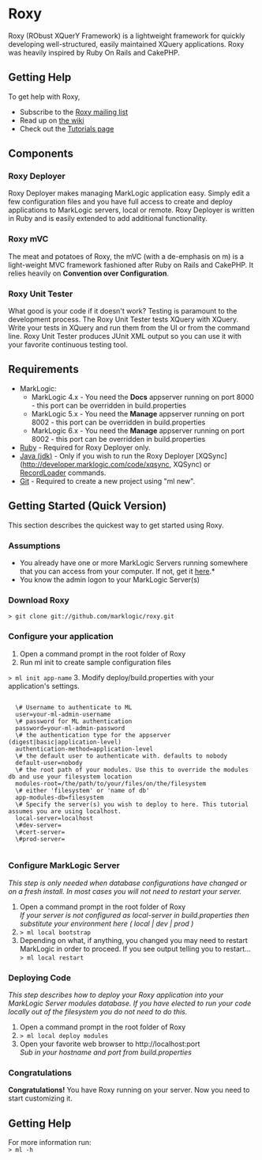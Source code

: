 # Roxy
Roxy (RObust XQuerY Framework) is a lightweight framework for quickly developing well-structured, easily maintained XQuery applications. Roxy was heavily inspired by Ruby On Rails and CakePHP.

## Getting Help
To get help with Roxy, 

* Subscribe to the [Roxy mailing list](http://developer.marklogic.com/mailman/listinfo/roxy)
* Read up on [the wiki](https://github.com/marklogic/roxy/wiki)
* Check out the [Tutorials page](https://github.com/marklogic/roxy/wiki/Tutorials)

## Components
### Roxy Deployer
Roxy Deployer makes managing MarkLogic application easy. Simply edit a few configuration files and you have full access to create and deploy applications to MarkLogic servers, local or remote. Roxy Deployer is written in Ruby and is easily extended to add additional functionality.

### Roxy mVC
The meat and potatoes of Roxy, the mVC (with a de-emphasis on m) is a light-weight MVC framework fashioned after Ruby on Rails and CakePHP. It relies heavily on **Convention over Configuration**.

### Roxy Unit Tester
What good is your code if it doesn't work? Testing is paramount to the development process. The Roxy Unit Tester tests XQuery with XQuery. Write your tests in XQuery and run them from the UI or from the command line. Roxy Unit Tester produces JUnit XML output so you can use it with your favorite continuous testing tool.

## Requirements
* MarkLogic:
  * MarkLogic 4.x - You need the **Docs** appserver running on port 8000 - this port can be overridden in build.properties
  * MarkLogic 5.x - You need the **Manage** appserver running on port 8002 - this port can be overridden in build.properties
  * MarkLogic 6.x - You need the **Manage** appserver running on port 8002 - this port can be overridden in build.properties
* [Ruby](http://www.ruby-lang.org/en/) - Required for Roxy Deployer only.
* [Java (jdk)](http://www.oracle.com/technetwork/java/javase/downloads/index.html) - Only if you wish to run the Roxy Deployer [XQSync](http://developer.marklogic.com/code/xqsync, XQSync) or [RecordLoader](http://developer.marklogic.com/code/recordloader) commands.
* [Git](http://git-scm.com/downloads) - Required to create a new project using "ml new".

## Getting Started (Quick Version)
This section describes the quickest way to get started using Roxy.

### Assumptions
* You already have one or more MarkLogic Servers running somewhere that you can access from your computer. If not, get it [here](http://community.marklogic.com/products).* 
* You know the admin logon to your MarkLogic Server(s)

### Download Roxy
`> git clone git://github.com/marklogic/roxy.git`

### Configure your application
1. Open a command prompt in the root folder of Roxy
2. Run ml init to create sample configuration files

  `> ml init app-name`
3. Modify deploy/build.properties with your application's settings.

  <code>
  \# Username to authenticate to ML  
  user=your-ml-admin-username  
  \# password for ML authentication  
  password=your-ml-admin-password  
  \# the authentication type for the appserver (digest|basic|application-level)  
  authentication-method=application-level  
  \# the default user to authenticate with. defaults to nobody  
  default-user=nobody  
  \# the root path of your modules. Use this to override the modules db and use your filesystem location  
  modules-root=/the/path/to/your/files/on/the/filesystem  
  \# either 'filesystem' or 'name of db'  
  app-modules-db=filesystem  
  \# Specify the server(s) you wish to deploy to here. This tutorial assumes you are using localhost.  
  local-server=localhost  
  \#dev-server=  
  \#cert-server=  
  \#prod-server=  
  </code>

### Configure MarkLogic Server
*This step is only needed when database configurations have changed or on a fresh install. In most cases you will not need to restart your server.*

1. Open a command prompt in the root folder of Roxy  
  *If your server is not configured as local-server in build.properties then substitute your environment here ( local | dev | prod )*
2. `> ml local bootstrap`
3. Depending on what, if anything, you changed you may need to restart MarkLogic in order to proceed. If you see output telling you to restart...  
  `> ml local restart`

### Deploying Code
*This step describes how to deploy your Roxy application into your MarkLogic Server modules database. If you have elected to run your code locally out of the filesystem you do not need to do this.*

1. Open a command prompt in the root folder of Roxy
2. `> ml local deploy modules`
3. Open your favorite web browser to http://localhost:port  
  *Sub in your hostname and port from build.properties*

### Congratulations
**Congratulations!** You have Roxy running on your server. Now you need to start customizing it.

## Getting Help
For more information run:  
  `> ml -h`
